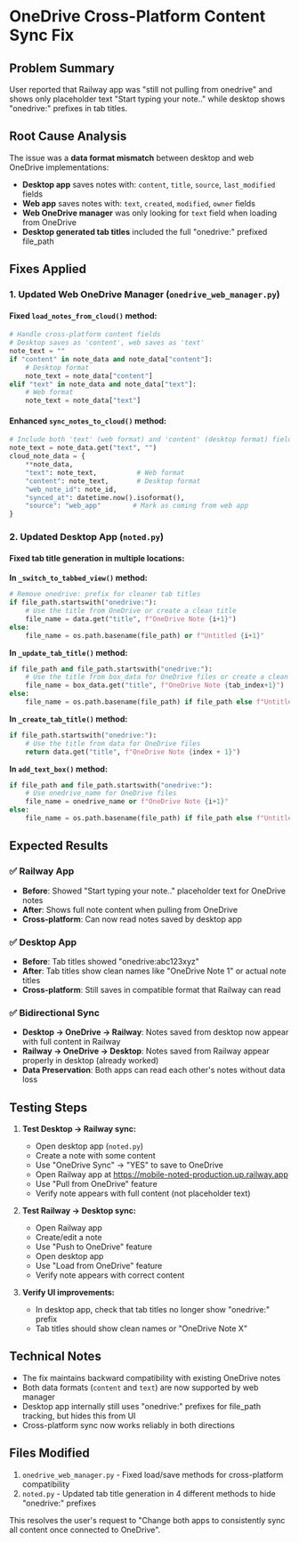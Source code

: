 # OneDrive Cross-Platform Content Sync Fix

## Problem Summary
User reported that Railway app was "still not pulling from onedrive" and shows only placeholder text "Start typing your note.." while desktop shows "onedrive:" prefixes in tab titles.

## Root Cause Analysis
The issue was a **data format mismatch** between desktop and web OneDrive implementations:

- **Desktop app** saves notes with: `content`, `title`, `source`, `last_modified` fields
- **Web app** saves notes with: `text`, `created`, `modified`, `owner` fields  
- **Web OneDrive manager** was only looking for `text` field when loading from OneDrive
- **Desktop generated tab titles** included the full "onedrive:" prefixed file_path

## Fixes Applied

### 1. Updated Web OneDrive Manager (`onedrive_web_manager.py`)

#### Fixed `load_notes_from_cloud()` method:
```python
# Handle cross-platform content fields
# Desktop saves as 'content', web saves as 'text'
note_text = ""
if "content" in note_data and note_data["content"]:
    # Desktop format
    note_text = note_data["content"]
elif "text" in note_data and note_data["text"]:
    # Web format
    note_text = note_data["text"]
```

#### Enhanced `sync_notes_to_cloud()` method:
```python
# Include both 'text' (web format) and 'content' (desktop format) fields
note_text = note_data.get("text", "")
cloud_note_data = {
    **note_data,
    "text": note_text,          # Web format
    "content": note_text,       # Desktop format
    "web_note_id": note_id,
    "synced_at": datetime.now().isoformat(),
    "source": "web_app"        # Mark as coming from web app
}
```

### 2. Updated Desktop App (`noted.py`)

#### Fixed tab title generation in multiple locations:

**In `_switch_to_tabbed_view()` method:**
```python
# Remove onedrive: prefix for cleaner tab titles
if file_path.startswith("onedrive:"):
    # Use the title from OneDrive or create a clean title
    file_name = data.get("title", f"OneDrive Note {i+1}")
else:
    file_name = os.path.basename(file_path) or f"Untitled {i+1}"
```

**In `_update_tab_title()` method:**
```python
if file_path and file_path.startswith("onedrive:"):
    # Use the title from box_data for OneDrive files or create a clean title
    file_name = box_data.get("title", f"OneDrive Note {tab_index+1}")
else:
    file_name = os.path.basename(file_path) if file_path else f"Untitled {tab_index+1}"
```

**In `_create_tab_title()` method:**
```python
if file_path.startswith("onedrive:"):
    # Use the title from data for OneDrive files
    return data.get("title", f"OneDrive Note {index + 1}")
```

**In `add_text_box()` method:**
```python
if file_path and file_path.startswith("onedrive:"):
    # Use onedrive_name for OneDrive files
    file_name = onedrive_name or f"OneDrive Note {i+1}"
else:
    file_name = os.path.basename(file_path) if file_path else f"Untitled {i+1}"
```

## Expected Results

### ✅ Railway App
- **Before**: Showed "Start typing your note.." placeholder text for OneDrive notes
- **After**: Shows full note content when pulling from OneDrive
- **Cross-platform**: Can now read notes saved by desktop app

### ✅ Desktop App  
- **Before**: Tab titles showed "onedrive:abc123xyz" 
- **After**: Tab titles show clean names like "OneDrive Note 1" or actual note titles
- **Cross-platform**: Still saves in compatible format that Railway can read

### ✅ Bidirectional Sync
- **Desktop → OneDrive → Railway**: Notes saved from desktop now appear with full content in Railway
- **Railway → OneDrive → Desktop**: Notes saved from Railway appear properly in desktop (already worked)
- **Data Preservation**: Both apps can read each other's notes without data loss

## Testing Steps

1. **Test Desktop → Railway sync:**
   - Open desktop app (`noted.py`)
   - Create a note with some content
   - Use "OneDrive Sync" → "YES" to save to OneDrive
   - Open Railway app at https://mobile-noted-production.up.railway.app
   - Use "Pull from OneDrive" feature
   - Verify note appears with full content (not placeholder text)

2. **Test Railway → Desktop sync:**
   - Open Railway app 
   - Create/edit a note
   - Use "Push to OneDrive" feature
   - Open desktop app
   - Use "Load from OneDrive" feature
   - Verify note appears with correct content

3. **Verify UI improvements:**
   - In desktop app, check that tab titles no longer show "onedrive:" prefix
   - Tab titles should show clean names or "OneDrive Note X"

## Technical Notes

- The fix maintains backward compatibility with existing OneDrive notes
- Both data formats (`content` and `text`) are now supported by web manager
- Desktop app internally still uses "onedrive:" prefixes for file_path tracking, but hides this from UI
- Cross-platform sync now works reliably in both directions

## Files Modified

1. `onedrive_web_manager.py` - Fixed load/save methods for cross-platform compatibility
2. `noted.py` - Updated tab title generation in 4 different methods to hide "onedrive:" prefixes

This resolves the user's request to "Change both apps to consistently sync all content once connected to OneDrive".